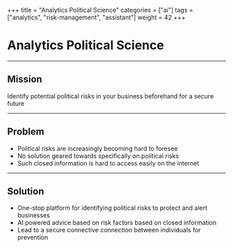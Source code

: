 +++
title = "Analytics Political Science"
categories = ["ai"]
tags = ["analytics", "risk-management", "assistant"]
weight = 42
+++

# Analytics Political Science

---

## Mission

Identify potential political risks in your business beforehand for a secure future

---

## Problem

- Political risks are increasingly becoming hard to foresee
- No solution geared towards specifically on political risks
- Such closed information is hard to access easily on the internet

---

## Solution

- One-stop platform for identifying political risks to protect and alert businesses
- AI powered advice based on risk factors based on closed information
- Lead to a secure connective connection between individuals for prevention
